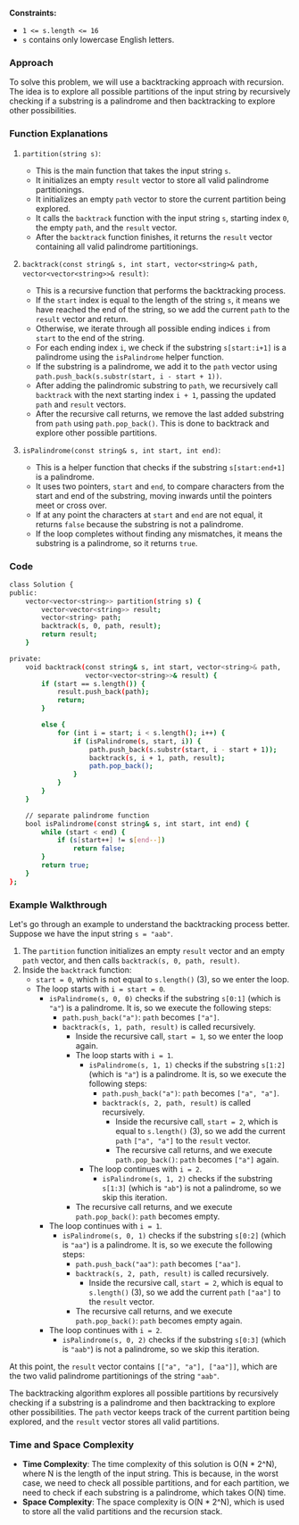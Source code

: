 **Constraints:**

- `1 <= s.length <= 16`
- `s` contains only lowercase English letters.

### Approach

To solve this problem, we will use a backtracking approach with recursion. The idea is to explore all possible partitions of the input string by recursively checking if a substring is a palindrome and then backtracking to explore other possibilities.

### Function Explanations

1. `partition(string s)`:
   - This is the main function that takes the input string `s`.
   - It initializes an empty `result` vector to store all valid palindrome partitionings.
   - It initializes an empty `path` vector to store the current partition being explored.
   - It calls the `backtrack` function with the input string `s`, starting index `0`, the empty `path`, and the `result` vector.
   - After the `backtrack` function finishes, it returns the `result` vector containing all valid palindrome partitionings.

2. `backtrack(const string& s, int start, vector<string>& path, vector<vector<string>>& result)`:
   - This is a recursive function that performs the backtracking process.
   - If the `start` index is equal to the length of the string `s`, it means we have reached the end of the string, so we add the current `path` to the `result` vector and return.
   - Otherwise, we iterate through all possible ending indices `i` from `start` to the end of the string.
   - For each ending index `i`, we check if the substring `s[start:i+1]` is a palindrome using the `isPalindrome` helper function.
   - If the substring is a palindrome, we add it to the `path` vector using `path.push_back(s.substr(start, i - start + 1))`.
   - After adding the palindromic substring to `path`, we recursively call `backtrack` with the next starting index `i + 1`, passing the updated `path` and `result` vectors.
   - After the recursive call returns, we remove the last added substring from `path` using `path.pop_back()`. This is done to backtrack and explore other possible partitions.

3. `isPalindrome(const string& s, int start, int end)`:
   - This is a helper function that checks if the substring `s[start:end+1]` is a palindrome.
   - It uses two pointers, `start` and `end`, to compare characters from the start and end of the substring, moving inwards until the pointers meet or cross over.
   - If at any point the characters at `start` and `end` are not equal, it returns `false` because the substring is not a palindrome.
   - If the loop completes without finding any mismatches, it means the substring is a palindrome, so it returns `true`.

### Code
```bash
class Solution {
public:
    vector<vector<string>> partition(string s) {
        vector<vector<string>> result;
        vector<string> path;
        backtrack(s, 0, path, result);
        return result;
    }

private:
    void backtrack(const string& s, int start, vector<string>& path,
                   vector<vector<string>>& result) {
        if (start == s.length()) {
            result.push_back(path);
            return;
        }

        else {
            for (int i = start; i < s.length(); i++) {
                if (isPalindrome(s, start, i)) {
                    path.push_back(s.substr(start, i - start + 1));
                    backtrack(s, i + 1, path, result);
                    path.pop_back();
                }
            }
        }
    }

    // separate palindrome function
    bool isPalindrome(const string& s, int start, int end) {
        while (start < end) {
            if (s[start++] != s[end--])
                return false;
        }
        return true;
    }
};
```

### Example Walkthrough

Let's go through an example to understand the backtracking process better. Suppose we have the input string `s = "aab"`.

1. The `partition` function initializes an empty `result` vector and an empty `path` vector, and then calls `backtrack(s, 0, path, result)`.
2. Inside the `backtrack` function:
   - `start = 0`, which is not equal to `s.length()` (3), so we enter the loop.
   - The loop starts with `i = start = 0`.
     - `isPalindrome(s, 0, 0)` checks if the substring `s[0:1]` (which is `"a"`) is a palindrome. It is, so we execute the following steps:
       - `path.push_back("a")`: `path` becomes `["a"]`.
       - `backtrack(s, 1, path, result)` is called recursively.
         - Inside the recursive call, `start = 1`, so we enter the loop again.
         - The loop starts with `i = 1`.
           - `isPalindrome(s, 1, 1)` checks if the substring `s[1:2]` (which is `"a"`) is a palindrome. It is, so we execute the following steps:
             - `path.push_back("a")`: `path` becomes `["a", "a"]`.
             - `backtrack(s, 2, path, result)` is called recursively.
               - Inside the recursive call, `start = 2`, which is equal to `s.length()` (3), so we add the current `path` `["a", "a"]` to the `result` vector.
               - The recursive call returns, and we execute `path.pop_back()`: `path` becomes `["a"]` again.
           - The loop continues with `i = 2`.
             - `isPalindrome(s, 1, 2)` checks if the substring `s[1:3]` (which is `"ab"`) is not a palindrome, so we skip this iteration.
         - The recursive call returns, and we execute `path.pop_back()`: `path` becomes empty.
     - The loop continues with `i = 1`.
       - `isPalindrome(s, 0, 1)` checks if the substring `s[0:2]` (which is `"aa"`) is a palindrome. It is, so we execute the following steps:
         - `path.push_back("aa")`: `path` becomes `["aa"]`.
         - `backtrack(s, 2, path, result)` is called recursively.
           - Inside the recursive call, `start = 2`, which is equal to `s.length()` (3), so we add the current `path` `["aa"]` to the `result` vector.
         - The recursive call returns, and we execute `path.pop_back()`: `path` becomes empty again.
     - The loop continues with `i = 2`.
       - `isPalindrome(s, 0, 2)` checks if the substring `s[0:3]` (which is `"aab"`) is not a palindrome, so we skip this iteration.

At this point, the `result` vector contains `[["a", "a"], ["aa"]]`, which are the two valid palindrome partitionings of the string `"aab"`.

The backtracking algorithm explores all possible partitions by recursively checking if a substring is a palindrome and then backtracking to explore other possibilities. The `path` vector keeps track of the current partition being explored, and the `result` vector stores all valid partitions.

### Time and Space Complexity

- **Time Complexity**: The time complexity of this solution is O(N * 2^N), where N is the length of the input string. This is because, in the worst case, we need to check all possible partitions, and for each partition, we need to check if each substring is a palindrome, which takes O(N) time.
- **Space Complexity**: The space complexity is O(N * 2^N), which is used to store all the valid partitions and the recursion stack.
